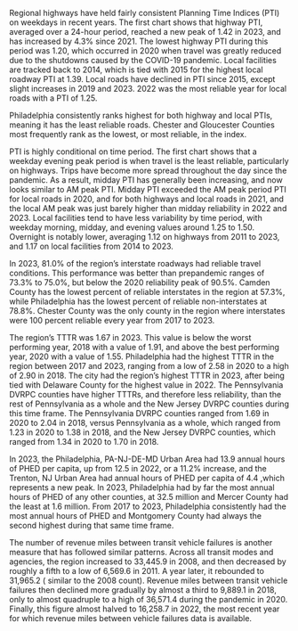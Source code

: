 Regional highways have held fairly consistent Planning Time Indices (PTI) on weekdays in recent years. The first chart shows that highway PTI, averaged over a 24-hour period, reached a new peak of 1.42 in 2023, and has increased by 4.3% since 2021. The lowest highway PTI during this period was 1.20, which occurred in 2020 when travel was greatly reduced due to the shutdowns caused by the COVID-19 pandemic. Local facilities are tracked back to 2014, which is tied with 2015 for the highest local roadway PTI at 1.39. Local roads have declined in PTI since 2015, except slight increases in 2019 and 2023. 2022 was the most reliable year for local roads with a PTI of 1.25.

Philadelphia consistently ranks highest for both highway and local PTIs, meaning it has the least reliable roads. Chester and Gloucester Counties most frequently rank as the lowest, or most reliable, in the index.

PTI is highly conditional on time period. The first chart shows that a weekday evening peak period is when travel is the least reliable, particularly on highways. Trips have become more spread throughout the day since the pandemic. As a result, midday PTI has generally been increasing, and now looks similar to AM peak PTI. Midday PTI exceeded the AM peak period PTI for local roads in 2020, and for both highways and local roads in 2021, and the local AM peak was just barely higher than midday reliability in 2022 and 2023. Local facilities tend to have less variability by time period, with weekday morning, midday, and evening values around 1.25 to 1.50. Overnight is notably lower, averaging 1.12 on highways from 2011 to 2023, and 1.17 on local facilities from 2014 to 2023.

In 2023, 81.0% of the region’s interstate roadways had reliable travel conditions. This performance was better than prepandemic ranges of 73.3% to 75.0%, but below the 2020 reliability peak of 90.5%. Camden County has the lowest percent of reliable interstates in the region at 57.3%, while Philadelphia has the lowest percent of reliable non-interstates at 78.8%. Chester County was the only county in the region where interstates were 100 percent reliable every year from 2017 to 2023. 

The region’s TTTR was 1.67 in 2023. This value is below the worst performing year, 2018 with a value of 1.91, and above the best performing year, 2020 with a value of 1.55. Philadelphia had the highest TTTR in the region between 2017 and 2023, ranging from a low of 2.58 in 2020 to a high of 2.90 in 2018. The city had the region’s highest TTTR in 2023, after being tied with Delaware County for the highest value in 2022. The Pennsylvania DVRPC counties have higher TTTRs, and therefore less reliability, than the rest of Pennsylvania as a whole and the New Jersey DVRPC counties during this time frame. The Pennsylvania DVRPC counties ranged from 1.69 in 2020 to 2.04 in 2018, versus Pennsylvania as a whole, which ranged from 1.23 in 2020 to 1.38 in 2018, and the New Jersey DVRPC counties, which ranged from 1.34 in 2020 to 1.70 in 2018.

In 2023, the Philadelphia, PA-NJ-DE-MD Urban Area had 13.9 annual hours of PHED per capita, up from 12.5 in 2022, or a 11.2% increase, and the Trenton, NJ Urban Area had annual hours of PHED per capita of 4.4 ,which represents a new peak. In 2023, Philadelphia had by far the most annual hours of PHED of any other counties, at 32.5 million and Mercer County had the least at 1.6 million. From 2017 to 2023, Philadelphia consistently had the most annual hours of PHED and Montgomery County had always the second highest during that same time frame. 

The number of revenue miles between transit vehicle failures is another measure that has followed similar patterns. Across all transit modes and agencies, the region increased to 33,445.9 in 2008, and then decreased by roughly a fifth to a low of 6,569.6 in 2011. A year later, it rebounded to 31,965.2 ( similar to the 2008 count). Revenue miles between transit vehicle failures then declined more gradually by almost a third to 9,889.1 in 2018, only to almost quadruple to a high of 36,571.4 during the pandemic in 2020. Finally, this figure almost halved to 16,258.7 in 2022, the most recent year for which revenue miles between vehicle failures data is available.